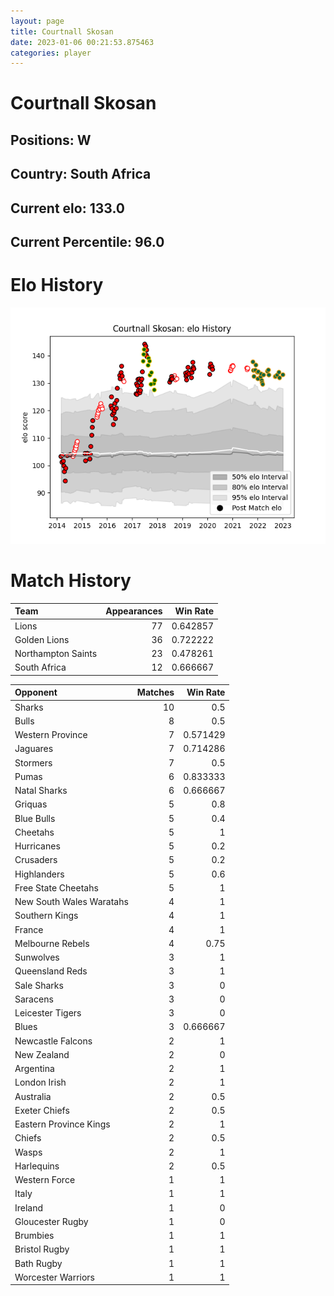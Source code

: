 ```yaml
---  
layout: page  
title: Courtnall Skosan  
date: 2023-01-06 00:21:53.875463  
categories: player  
---
```

# Courtnall Skosan

## Positions: W

## Country: South Africa

## Current elo: 133.0

## Current Percentile: 96.0

# Elo History


![elo history](history_CourtnallSkosan.png)
# Match History


| Team               |   Appearances |   Win Rate |
|:-------------------|--------------:|-----------:|
| Lions              |            77 |   0.642857 |
| Golden Lions       |            36 |   0.722222 |
| Northampton Saints |            23 |   0.478261 |
| South Africa       |            12 |   0.666667 |

| Opponent                 |   Matches |   Win Rate |
|:-------------------------|----------:|-----------:|
| Sharks                   |        10 |   0.5      |
| Bulls                    |         8 |   0.5      |
| Western Province         |         7 |   0.571429 |
| Jaguares                 |         7 |   0.714286 |
| Stormers                 |         7 |   0.5      |
| Pumas                    |         6 |   0.833333 |
| Natal Sharks             |         6 |   0.666667 |
| Griquas                  |         5 |   0.8      |
| Blue Bulls               |         5 |   0.4      |
| Cheetahs                 |         5 |   1        |
| Hurricanes               |         5 |   0.2      |
| Crusaders                |         5 |   0.2      |
| Highlanders              |         5 |   0.6      |
| Free State Cheetahs      |         5 |   1        |
| New South Wales Waratahs |         4 |   1        |
| Southern Kings           |         4 |   1        |
| France                   |         4 |   1        |
| Melbourne Rebels         |         4 |   0.75     |
| Sunwolves                |         3 |   1        |
| Queensland Reds          |         3 |   1        |
| Sale Sharks              |         3 |   0        |
| Saracens                 |         3 |   0        |
| Leicester Tigers         |         3 |   0        |
| Blues                    |         3 |   0.666667 |
| Newcastle Falcons        |         2 |   1        |
| New Zealand              |         2 |   0        |
| Argentina                |         2 |   1        |
| London Irish             |         2 |   1        |
| Australia                |         2 |   0.5      |
| Exeter Chiefs            |         2 |   0.5      |
| Eastern Province Kings   |         2 |   1        |
| Chiefs                   |         2 |   0.5      |
| Wasps                    |         2 |   1        |
| Harlequins               |         2 |   0.5      |
| Western Force            |         1 |   1        |
| Italy                    |         1 |   1        |
| Ireland                  |         1 |   0        |
| Gloucester Rugby         |         1 |   0        |
| Brumbies                 |         1 |   1        |
| Bristol Rugby            |         1 |   1        |
| Bath Rugby               |         1 |   1        |
| Worcester Warriors       |         1 |   1        |